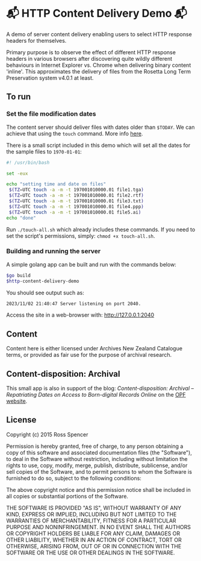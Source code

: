 # 📬 HTTP Content Delivery Demo 📬

A demo of server content delivery enabling users to select HTTP response headers
for themselves.

Primary purpose is to observe the effect of different HTTP response headers in
various browsers after discovering quite wildly different behaviours in Internet
Explorer vs. Chrome when delivering binary content 'inline'. This approximates
the delivery of files from the Rosetta Long Term Preservation system v4.0.1 at
least.

## To run

### Set the file modification dates

The content server should deliver files with dates older than `$TODAY`. We can
achieve that using the `touch` command. More info [here][touch-1].

[touch-1]: https://www.thegeekstuff.com/2012/11/linux-touch-command/

There is a small script included in this demo which will set all the dates for
the sample files to `1970-01-01`:

```sh
#! /usr/bin/bash

set -eux

echo "setting time and date on files"
 $(TZ=UTC touch -a -m -t 197001010000.01 file1.tga)
 $(TZ=UTC touch -a -m -t 197001010000.01 file2.rtf)
 $(TZ=UTC touch -a -m -t 197001010000.01 file3.txt)
 $(TZ=UTC touch -a -m -t 197001010000.01 file4.ppp)
 $(TZ=UTC touch -a -m -t 197001010000.01 file5.ai)
echo "done"
```

Run `./touch-all.sh` which already includes these commands. If you need to set
the script's permissions, simply: `chmod +x touch-all.sh`.

### Building and running the server

A simple golang app can be built and run with the commands below:

```sh
$go build
$http-content-delivery-demo
```

You should see output such as:

```txt
2023/11/02 21:40:47 Server listening on port 2040.
```

Access the site in a web-browser with: http://127.0.0.1:2040

## Content

Content here is either licensed under Archives New Zealand Catalogue terms, or
provided as fair use for the purpose of archival research.

## Content-disposition: Archival

This small app is also in support of the blog: *Content-disposition: Archival –
Repatriating Dates on Access to Born-digital Records Online* on the
[OPF website][opf-1].

[opf-1]: https://openpreservation.org/blogs/content-disposition-archival-repatriating-dates-on-access-to-born-digital-records-online/?page=3&q=33

## License

Copyright (c) 2015 Ross Spencer

Permission is hereby granted, free of charge, to any person obtaining a copy
of this software and associated documentation files (the "Software"), to deal
in the Software without restriction, including without limitation the rights
to use, copy, modify, merge, publish, distribute, sublicense, and/or sell
copies of the Software, and to permit persons to whom the Software is
furnished to do so, subject to the following conditions:

The above copyright notice and this permission notice shall be included in all
copies or substantial portions of the Software.

THE SOFTWARE IS PROVIDED "AS IS", WITHOUT WARRANTY OF ANY KIND, EXPRESS OR
IMPLIED, INCLUDING BUT NOT LIMITED TO THE WARRANTIES OF MERCHANTABILITY,
FITNESS FOR A PARTICULAR PURPOSE AND NONINFRINGEMENT. IN NO EVENT SHALL THE
AUTHORS OR COPYRIGHT HOLDERS BE LIABLE FOR ANY CLAIM, DAMAGES OR OTHER
LIABILITY, WHETHER IN AN ACTION OF CONTRACT, TORT OR OTHERWISE, ARISING FROM,
OUT OF OR IN CONNECTION WITH THE SOFTWARE OR THE USE OR OTHER DEALINGS IN THE
SOFTWARE.
